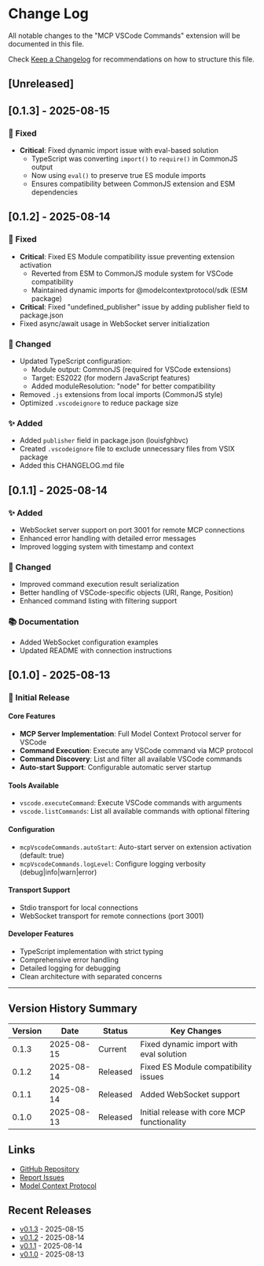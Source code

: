 # Change Log

All notable changes to the "MCP VSCode Commands" extension will be documented in this file.

Check [Keep a Changelog](http://keepachangelog.com/) for recommendations on how to structure this file.

## [Unreleased]

## [0.1.3] - 2025-08-15

### 🐛 Fixed
- **Critical**: Fixed dynamic import issue with eval-based solution
  - TypeScript was converting `import()` to `require()` in CommonJS output
  - Now using `eval()` to preserve true ES module imports
  - Ensures compatibility between CommonJS extension and ESM dependencies

## [0.1.2] - 2025-08-14

### 🐛 Fixed
- **Critical**: Fixed ES Module compatibility issue preventing extension activation
  - Reverted from ESM to CommonJS module system for VSCode compatibility
  - Maintained dynamic imports for @modelcontextprotocol/sdk (ESM package)
- **Critical**: Fixed "undefined_publisher" issue by adding publisher field to package.json
- Fixed async/await usage in WebSocket server initialization

### 🔧 Changed
- Updated TypeScript configuration:
  - Module output: CommonJS (required for VSCode extensions)
  - Target: ES2022 (for modern JavaScript features)
  - Added moduleResolution: "node" for better compatibility
- Removed `.js` extensions from local imports (CommonJS style)
- Optimized `.vscodeignore` to reduce package size

### ✨ Added
- Added `publisher` field in package.json (louisfghbvc)
- Created `.vscodeignore` file to exclude unnecessary files from VSIX package
- Added this CHANGELOG.md file

## [0.1.1] - 2025-08-14

### ✨ Added
- WebSocket server support on port 3001 for remote MCP connections
- Enhanced error handling with detailed error messages
- Improved logging system with timestamp and context

### 🔧 Changed
- Improved command execution result serialization
- Better handling of VSCode-specific objects (URI, Range, Position)
- Enhanced command listing with filtering support

### 📚 Documentation
- Added WebSocket configuration examples
- Updated README with connection instructions

## [0.1.0] - 2025-08-13

### 🎉 Initial Release

#### Core Features
- **MCP Server Implementation**: Full Model Context Protocol server for VSCode
- **Command Execution**: Execute any VSCode command via MCP protocol
- **Command Discovery**: List and filter all available VSCode commands
- **Auto-start Support**: Configurable automatic server startup

#### Tools Available
- `vscode.executeCommand`: Execute VSCode commands with arguments
- `vscode.listCommands`: List all available commands with optional filtering

#### Configuration
- `mcpVscodeCommands.autoStart`: Auto-start server on extension activation (default: true)
- `mcpVscodeCommands.logLevel`: Configure logging verbosity (debug|info|warn|error)

#### Transport Support
- Stdio transport for local connections
- WebSocket transport for remote connections (port 3001)

#### Developer Features
- TypeScript implementation with strict typing
- Comprehensive error handling
- Detailed logging for debugging
- Clean architecture with separated concerns

---

## Version History Summary

| Version | Date | Status | Key Changes |
|---------|------|--------|-------------|
| 0.1.3 | 2025-08-15 | Current | Fixed dynamic import with eval solution |
| 0.1.2 | 2025-08-14 | Released | Fixed ES Module compatibility issues |
| 0.1.1 | 2025-08-14 | Released | Added WebSocket support |
| 0.1.0 | 2025-08-13 | Released | Initial release with core MCP functionality |

## Links
- [GitHub Repository](https://github.com/louisfghbvc/mcp-vscode-commands)
- [Report Issues](https://github.com/louisfghbvc/mcp-vscode-commands/issues)
- [Model Context Protocol](https://modelcontextprotocol.io/)

## Recent Releases
- [v0.1.3](https://github.com/louisfghbvc/mcp-vscode-commands/releases/tag/v0.1.3) - 2025-08-15
- [v0.1.2](https://github.com/louisfghbvc/mcp-vscode-commands/releases/tag/v0.1.2) - 2025-08-14
- [v0.1.1](https://github.com/louisfghbvc/mcp-vscode-commands/releases/tag/v0.1.1) - 2025-08-14
- [v0.1.0](https://github.com/louisfghbvc/mcp-vscode-commands/releases/tag/v0.1.0) - 2025-08-13
